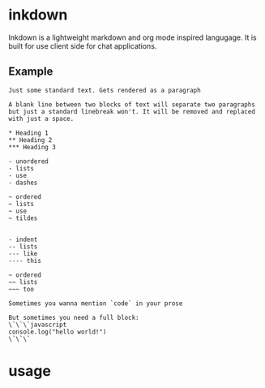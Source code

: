 # inkdown

Inkdown is a lightweight markdown and org mode inspired langugage. It is built for use client side for chat applications.

## Example
```inkdown
Just some standard text. Gets rendered as a paragraph

A blank line between two blocks of text will separate two paragraphs
but just a standard linebreak won't. It will be removed and replaced with just a space.

* Heading 1
** Heading 2
*** Heading 3

- unordered
- lists
- use
- dashes

~ ordered
~ lists
~ use
~ tildes


- indent
-- lists
--- like
---- this

~ ordered
~~ lists
~~~ too

Sometimes you wanna mention `code` in your prose

But sometimes you need a full block:
\`\`\`javascript
console.log("hello world!")
\`\`\`
```

# usage
